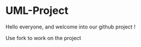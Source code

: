 # UML-Project

Hello everyone, and welcome into our github project ! 

Use fork to work on the project
